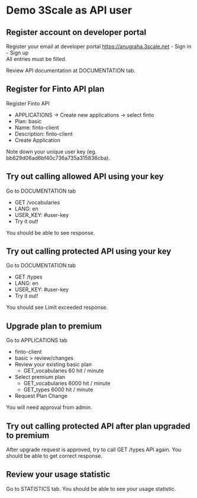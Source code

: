 # Demo 3Scale as API user

## Register account on developer portal
Register your email at developer portal https://anugraha.3scale.net - Sign in - Sign up  
All entries must be filled.

Review API documentation at DOCUMENTATION tab.

## Register for Finto API plan
Register Finto API
- APPLICATIONS -> Create new applications -> select finto
- Plan: basic
- Name: finto-client
- Description: finto-client
- Create Application

Note down your unique user key (eg. bb629d06ad6bf40c736a735a315836cba).

## Try out calling allowed API using your key
Go to DOCUMENTATION tab
- GET /vocabularies
- LANG: en
- USER_KEY: #user-key
- Try it out!
  
You should be able to see response.

## Try out calling protected API using your key
Go to DOCUMENTATION tab
- GET /types
- LANG: en
- USER_KEY: #user-key
- Try it out!
  
You should see Limit exceeded response.

## Upgrade plan to premium
Go to APPLICATIONS tab
- finto-client
- basic > review/changes
- Review your existing basic plan
  - GET_vocabularies 60 hit / minute
- Select premium plan
  - GET_vocabularies 6000 hit / minute
  - GET_types 6000 hit / minute
- Request Plan Change
  
You will need approval from admin.

## Try out calling protected API after plan upgraded to premium
After upgrade request is approved, try to call GET /types API again. You should be able to get correct response.

## Review your usage statistic
Go to STATISTICS tab. You should be able to see your usage statistic.

